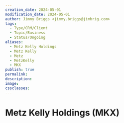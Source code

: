 ```yaml
---
creation_date: 2024-05-01
modification_date: 2024-05-01
author: Jimmy Briggs <jimmy.briggs@jimbrig.com>
tags:
  - Type/CRM/Client
  - Topic/Business
  - Status/Ongoing
aliases:
  - Metz Kelly Holdings
  - Metz Kelly
  - Metz
  - MetzKelly
  - MKX
publish: true
permalink:
description:
image:
cssclasses:
---
```


# Metz Kelly Holdings (MKX)

